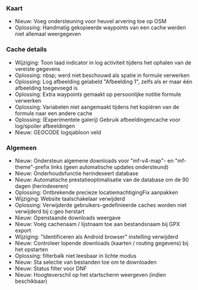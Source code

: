 
### Kaart
- Nieuw: Voeg ondersteuning voor heuvel arvering toe op OSM
- Oplossing: Handmatig gekopieerde waypoints van een cache werden niet allemaal weergegeven

### Cache details
- Wijziging: Toon laad indicator in log activiteit tijdens het ophalen van de vereiste gegevens
- Oplossing: nbsp; werd niet beschouwd als spatie in formule verwerken
- Oplossing: Log afbeelding gelabeld "Afbeelding 1", zelfs als er maar één afbeelding toegevoegd is
- Oplossing: Extra waypoints gemaakt op persoonlijke notitie formule verwerken
- Oplossing: Variabelen niet aangemaakt tijdens het kopiëren van de formule naar een andere cache
- Oplossing: (Experimentele galerij) Gebruik afbeeldingencache voor log/spoiler afbeeldingen
- Nieuw: GEOCODE logsjabloon veld

### Algemeen
- Nieuw: Ondersteun algemene downloads voor "mf-v4-map"- en "mf-theme"-prefix links (geen automatische updates ondersteund)
- Nieuw: Onderhoudsfunctie herindexeert database
- Nieuw: Automatische prestatieoptimalisatie van de database om de 90 dagen (herindexeren)
- Oplossing: Ontbrekende precieze locatiemachtigingFix aanpakken
- Wijziging: Website taalschakelaar verwijderd
- Oplossing: Verwijderde gebruikers-gedefinieerde caches worden niet verwijderd bij c:geo herstart
- Nieuw: Openstaande downloads weergave
- Nieuw: Voeg cachenaam / lijstnaam toe aan bestandsnaam bij GPX export
- Wijziging: "Identificeren als Android browser" instelling verwijderd
- Nieuw: Controleer lopende downloads (kaarten / routing gegevens) bij het opstarten
- Oplossing: filterbalk niet leesbaar in lichte modus
- Nieuw: Sta selectie van bestanden toe om te downloaden
- Nieuw: Status filter voor DNF
- Nieuw: Hoogteverschil op het startscherm weergeven (indien beschikbaar)
